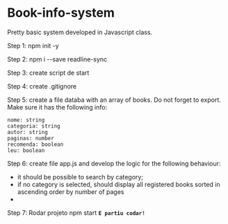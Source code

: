 # Book-info-system

Pretty basic system developed in Javascript class.

Step 1: npm init -y

Step 2: npm i --save readline-sync 

Step 3: create script de start

Step 4: create .gitignore

Step 5: create a file databa with an array of books. Do not forget to export. Make sure it has the following info:

```
nome: string
categoria: string
autor: string
paginas: number
recomenda: boolean
leu: boolean
```

Step 6: create file app.js and develop the logic for the following behaviour:

  - it should be possible to search by category;
  - if no category is selected, should display all registered books sorted in ascending order by number of pages
  - 
Step 7: Rodar projeto npm start
**`E partiu codar!`**
